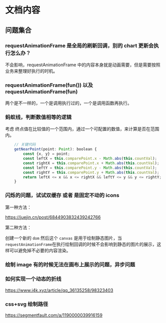# 文档内容

## 问题集合

### requestAnimationFrame 是全局的刷新回调，别的 chart 更新会执行怎么办？

不会影响，requestAnimationFrame 中的内容本身就是动画需要，但是需要按照业务来整理好执行的时机。

### requestAnimationFrame(fun()) 以及 requestAnimationFrame(fun)

两个是不一样的，一个是调用执行过的，一个是调用函数再执行。

### 蚂蚁线，判断数值相等的逻辑

考虑 终点值在比较值的一个范围内，通过一个可配置的数值，来计算是否在范围内。

```js
    // 关键代码
    getNearPoint(point: Point): boolean {
        const {x, y} = point;
        const leftX = this.comparePoint.x - Math.abs(this.countVal);
        const rightX = this.comparePoint.x + Math.abs(this.countVal);
        const leftY = this.comparePoint.y - Math.abs(this.countVal);
        const rightY = this.comparePoint.y + Math.abs(this.countVal);
        return leftX <= x && x <= rightX && leftY <= y && y <= rightY;
    }
```

### 闪烁的问题，试试双缓存 或者 是固定不动的 icons

第一种方法：

<https://juejin.cn/post/6844903832439242766>

第二种方法：

创建一个新的 `dom` 然后这个 `canvas` 是用于绘制静态图片，当`requestAnimationFrame`在执行绘制回调的时候不会影响到静态的图片的展示，这样可以避免掉不必要的内容渲染。

### 绘制 image 有的时候无法在画布上展示的问题，异步问题

### 如何实现一个动态的折线

<https://www.i4k.xyz/article/qq_36135258/98323403>

### css+svg 绘制路径

<https://segmentfault.com/a/1190000039916159>
